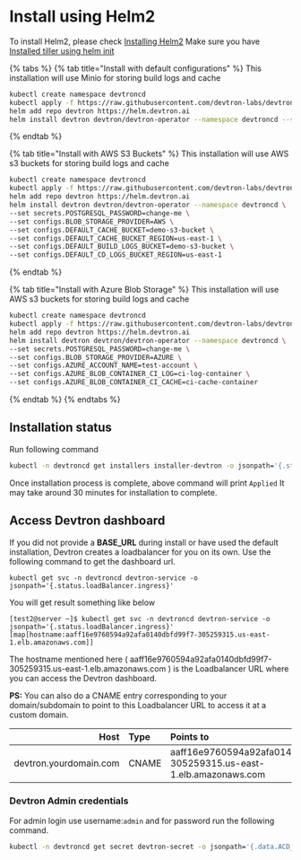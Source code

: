 # Install using Helm2

To install Helm2, please check [Installing Helm2](https://v2.helm.sh/docs/install//) Make sure you have [Installed tiller using helm init](https://v2.helm.sh/docs/install/#installing-tiller)

{% tabs %}
{% tab title="Install with default configurations" %}
This installation will use Minio for storing build logs and cache

```bash
kubectl create namespace devtroncd
kubectl apply -f https://raw.githubusercontent.com/devtron-labs/devtron-installation-script/main/charts/devtron/crds/crd-devtron.yaml
helm add repo devtron https://helm.devtron.ai
helm install devtron devtron/devtron-operator --namespace devtroncd --set secrets.POSTGRESQL_PASSWORD=change-me
```
{% endtab %}

{% tab title="Install with AWS S3 Buckets" %}
This installation will use AWS s3 buckets for storing build logs and cache

```bash
kubectl create namespace devtroncd
kubectl apply -f https://raw.githubusercontent.com/devtron-labs/devtron-installation-script/main/charts/devtron/crds/crd-devtron.yaml
helm add repo devtron https://helm.devtron.ai
helm install devtron devtron/devtron-operator --namespace devtroncd \
--set secrets.POSTGRESQL_PASSWORD=change-me \
--set configs.BLOB_STORAGE_PROVIDER=AWS \
--set configs.DEFAULT_CACHE_BUCKET=demo-s3-bucket \
--set configs.DEFAULT_CACHE_BUCKET_REGION=us-east-1 \
--set configs.DEFAULT_BUILD_LOGS_BUCKET=demo-s3-bucket \
--set configs.DEFAULT_CD_LOGS_BUCKET_REGION=us-east-1
```
{% endtab %}

{% tab title="Install with Azure Blob Storage" %}
This installation will use AWS s3 buckets for storing build logs and cache

```bash
kubectl create namespace devtroncd
kubectl apply -f https://raw.githubusercontent.com/devtron-labs/devtron-installation-script/main/charts/devtron/crds/crd-devtron.yaml
helm add repo devtron https://helm.devtron.ai
helm install devtron devtron/devtron-operator --namespace devtroncd \
--set secrets.POSTGRESQL_PASSWORD=change-me \
--set configs.BLOB_STORAGE_PROVIDER=AZURE \
--set configs.AZURE_ACCOUNT_NAME=test-account \
--set configs.AZURE_BLOB_CONTAINER_CI_LOG=ci-log-container \
--set configs.AZURE_BLOB_CONTAINER_CI_CACHE=ci-cache-container
```
{% endtab %}
{% endtabs %}

## Installation status

Run following command

```bash
kubectl -n devtroncd get installers installer-devtron -o jsonpath='{.status.sync.status}'
```

Once installation process is complete, above command will print `Applied` It may take around 30 minutes for installation to complete.

## Access Devtron dashboard

If you did not provide a **BASE\_URL** during install or have used the default installation, Devtron creates a loadbalancer for you on its own. Use the following command to get the dashboard url.

```text
kubectl get svc -n devtroncd devtron-service -o jsonpath='{.status.loadBalancer.ingress}'
```

You will get result something like below

```text
[test2@server ~]$ kubectl get svc -n devtroncd devtron-service -o jsonpath='{.status.loadBalancer.ingress}'
[map[hostname:aaff16e9760594a92afa0140dbfd99f7-305259315.us-east-1.elb.amazonaws.com]]
```

The hostname mentioned here \( aaff16e9760594a92afa0140dbfd99f7-305259315.us-east-1.elb.amazonaws.com \) is the Loadbalancer URL where you can access the Devtron dashboard.

**PS:** You can also do a CNAME entry corresponding to your domain/subdomain to point to this Loadbalancer URL to access it at a custom domain.

| Host | Type | Points to |
| ---: | :--- | :--- |
| devtron.yourdomain.com | CNAME | aaff16e9760594a92afa0140dbfd99f7-305259315.us-east-1.elb.amazonaws.com |

### Devtron Admin credentials

For admin login use username:`admin` and for password run the following command.

```bash
kubectl -n devtroncd get secret devtron-secret -o jsonpath='{.data.ACD_PASSWORD}' | base64 -d
```

